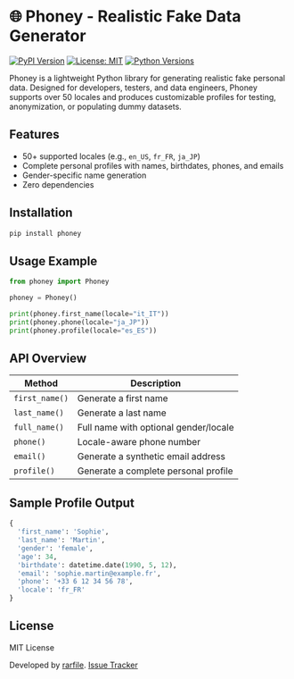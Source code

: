 # 🌐 Phoney - Realistic Fake Data Generator

[![PyPI Version](https://img.shields.io/pypi/v/phoney?color=blue)](https://pypi.org/project/phoney/)
[![License: MIT](https://img.shields.io/badge/License-MIT-green.svg)](https://opensource.org/licenses/MIT)
[![Python Versions](https://img.shields.io/pypi/pyversions/phoney)](https://pypi.org/project/phoney/)

Phoney is a lightweight Python library for generating realistic fake personal data. Designed for developers, testers, and data engineers, Phoney supports over 50 locales and produces customizable profiles for testing, anonymization, or populating dummy datasets.

## Features

* 50+ supported locales (e.g., `en_US`, `fr_FR`, `ja_JP`)
* Complete personal profiles with names, birthdates, phones, and emails
* Gender-specific name generation
* Zero dependencies

## Installation

```bash
pip install phoney
```

## Usage Example

```python
from phoney import Phoney

phoney = Phoney()

print(phoney.first_name(locale="it_IT"))
print(phoney.phone(locale="ja_JP"))
print(phoney.profile(locale="es_ES"))
```

## API Overview

| Method         | Description                           |
| -------------- | ------------------------------------- |
| `first_name()` | Generate a first name                 |
| `last_name()`  | Generate a last name                  |
| `full_name()`  | Full name with optional gender/locale |
| `phone()`      | Locale-aware phone number             |
| `email()`      | Generate a synthetic email address    |
| `profile()`    | Generate a complete personal profile  |

## Sample Profile Output

```python
{
  'first_name': 'Sophie',
  'last_name': 'Martin',
  'gender': 'female',
  'age': 34,
  'birthdate': datetime.date(1990, 5, 12),
  'email': 'sophie.martin@example.fr',
  'phone': '+33 6 12 34 56 78',
  'locale': 'fr_FR'
}
```

## License

MIT License

Developed by [rarfile](https://github.com/YTstyo/phoney). [Issue Tracker](https://github.com/YTstyo/phoney/issues)
